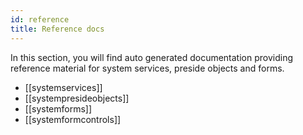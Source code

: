 ```yaml
---
id: reference
title: Reference docs
---
```


In this section, you will find auto generated documentation providing reference material for system services, preside objects and forms.

* [[systemservices]]
* [[systempresideobjects]]
* [[systemforms]]
* [[systemformcontrols]]
